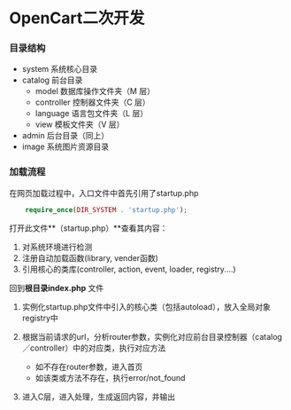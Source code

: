 # OpenCart二次开发

### 目录结构

* system 系统核心目录
* catalog 前台目录
    * model 数据库操作文件夹（M 层）
    * controller 控制器文件夹（C 层）
    * language 语言包文件夹（L 层）
    * view 模板文件夹（V 层）
* admin 后台目录（同上）
* image 系统图片资源目录

### 加载流程
在网页加载过程中，入口文件中首先引用了startup.php
``` php
    require_once(DIR_SYSTEM . 'startup.php');
```

打开此文件**（startup.php）**查看其内容：

1. 对系统环境进行检测
2. 注册自动加载函数(library, vender函数)
3. 引用核心的类库(controller, action, event, loader, registry....)

回到**根目录index.php** 文件

1. 实例化startup.php文件中引入的核心类（包括autoload），放入全局对象registry中
2. 根据当前请求的url，分析router参数，实例化对应前台目录控制器（catalog／controller）中的对应类，执行对应方法
    * 如不存在router参数，进入首页
    * 如该类或方法不存在，执行error/not_found
    
3. 进入C层，进入处理，生成返回内容，并输出

